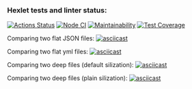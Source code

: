 ### Hexlet tests and linter status:
[![Actions Status](https://github.com/Ongawanai/frontend-project-46/workflows/hexlet-check/badge.svg)](https://github.com/Ongawanai/frontend-project-46/actions)
[![Node CI](https://github.com/Ongawanai/frontend-project-46/actions/workflows/ActionsTest.yml/badge.svg)](https://github.com/Ongawanai/frontend-project-46/actions/workflows/ActionsTest.yml)
[![Maintainability](https://api.codeclimate.com/v1/badges/c2d12906105bf7d1971f/maintainability)](https://codeclimate.com/github/Ongawanai/frontend-project-46/maintainability)
[![Test Coverage](https://api.codeclimate.com/v1/badges/c2d12906105bf7d1971f/test_coverage)](https://codeclimate.com/github/Ongawanai/frontend-project-46/test_coverage)

Comparing two flat JSON files:
[![asciicast](https://asciinema.org/a/554146.svg)](https://asciinema.org/a/554146)

Comparing two flat yml files:
[![asciicast](https://asciinema.org/a/555681.svg)](https://asciinema.org/a/555681)

Comparing two deep files (default silization):
[![asciicast](https://asciinema.org/a/556311.svg)](https://asciinema.org/a/556311)

Comparing two deep files (plain silization):
[![asciicast](https://asciinema.org/a/556711.svg)](https://asciinema.org/a/556711)
